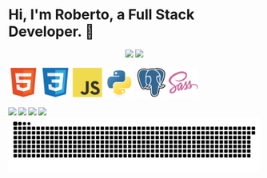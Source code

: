 <H1>Hi, I'm Roberto, a Full Stack Developer. 👋</H1>

<div align="center">
	<img width="180em" src="https://github-readme-stats.vercel.app/api?username=robertofmarins&theme=midnight-purple&show_icons=true&hide_border=true">
	<img width="180em" src="https://github-readme-stats.vercel.app/api/top-langs/?username=robertofmarins&theme=midnight-purple&layout=compact&langs_count=8&hide_border=true"/>
</div> 
<br>
<div>
	<img alt="HTML5" width="60" src="https://github.com/devicons/devicon/blob/master/icons/html5/html5-original.svg">
	<img alt="CSS3" width="60" src="https://github.com/devicons/devicon/blob/master/icons/css3/css3-original.svg">
	<img alt="javascript" width="60" src="https://github.com/devicons/devicon/blob/master/icons/javascript/javascript-original.svg">
	<img alt="python" width="60" src="https://github.com/devicons/devicon/blob/master/icons/python/python-original.svg">
	<img alt="postgresql" width="60" src="https://github.com/devicons/devicon/blob/master/icons/postgresql/postgresql-original.svg">
	<img alt="sass" width="60" src="https://github.com/devicons/devicon/blob/master/icons/sass/sass-original.svg">
</div>
<br>
<div> 
  	<a href = "mailto:betorfm88@gmail.com" target="_blank"><img src="https://img.shields.io/badge/-Gmail-%23333?style=for-the-badge&logo=gmail&logoColor=white" target="_blank"></a>
 	<a href="https://www.linkedin.com/in/betorfm/?originalSubdomain=br" target="_blank"><img src="https://img.shields.io/badge/-LinkedIn-%230077B5?style=for-the-badge&logo=linkedin&logoColor=white"></a>
<a href="https://wa.me/5521990034590" target="_blank"><img src="https://img.shields.io/badge/WhatsApp-25D366?style=for-the-badge&logo=whatsapp&logoColor=white"></a>
<a href="https://www.robertomarins.com.br" target="_blank"><img src="https://img.shields.io/badge/Portfolio-%23000000.svg?style=for-the-badge&logo=firefox&logoColor=#FF7139"></a>


</div>

<picture align="center">
  <source media="(prefers-color-scheme: dark)" srcset="https://raw.githubusercontent.com/robertomarins/robertomarins/output/github-contribution-grid-snake-dark.svg">
  <source media="(prefers-color-scheme: light)" srcset="https://raw.githubusercontent.com/robertomarins/robertomarins/output/github-contribution-grid-snake-dark.svg">
  <img align="center" alt="github contribution grid snake animation" src="https://raw.githubusercontent.com/robertomarins/robertomarins/output/github-contribution-grid-snake.svg">
</picture>



<!--

 <img align="center" alt="Rafa-Ts" height="30" width="40" src="https://raw.githubusercontent.com/devicons/devicon/master/icons/typescript/typescript-plain.svg">

  <img align="center" alt="Rafa-React" height="30" width="40" src="https://raw.githubusercontent.com/devicons/devicon/master/icons/react/react-original.svg">
<img align="center" alt="Rafa-Python" height="30" width="40" src="https://raw.githubusercontent.com/devicons/devicon/master/icons/python/python-original.svg">
  <img align="center" alt="Rafa-Csharp" height="30" width="40" src="https://raw.githubusercontent.com/devicons/devicon/master/icons/csharp/csharp-original.svg">
- 🔭 I’m currently working on ...
- 🌱 I’m currently learning ...
- 👯 I’m looking to collaborate on ...
- 🤔 I’m looking for help with ...
- 💬 Ask me about ...
- 📫 How to reach me: ...
- 😄 Pronouns: ...
- ⚡ Fun fact: ...
	<a href="https://www.twitch.tv/rafaballerinii" target="_blank"><img src="https://img.shields.io/badge/Twitch-9146FF?style=for-the-badge&logo=twitch&logoColor=white" target="_blank"></a>
<a href="https://www.youtube.com/channel/UC_-uuuZbY0AAt9CViNzvc-Q" target="_blank"><img src="https://img.shields.io/badge/YouTube-FF0000?style=for-the-badge&logo=youtube&logoColor=white" target="_blank"></a>
-->
